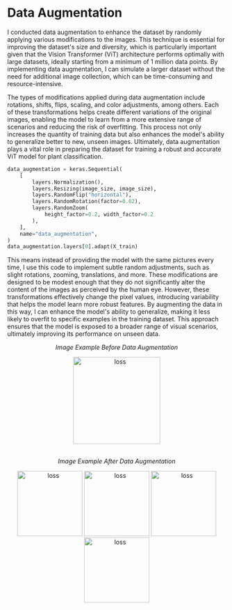 # Data Augmentation 

I conducted data augmentation to enhance the dataset by randomly applying various modifications to the images. This technique is essential for improving the dataset's size and diversity, which is particularly important given that the Vision Transformer (ViT) architecture performs optimally with large datasets, ideally starting from a minimum of 1 million data points. By implementing data augmentation, I can simulate a larger dataset without the need for additional image collection, which can be time-consuming and resource-intensive.

The types of modifications applied during data augmentation include rotations, shifts, flips, scaling, and color adjustments, among others. Each of these transformations helps create different variations of the original images, enabling the model to learn from a more extensive range of scenarios and reducing the risk of overfitting. This process not only increases the quantity of training data but also enhances the model's ability to generalize better to new, unseen images. Ultimately, data augmentation plays a vital role in preparing the dataset for training a robust and accurate ViT model for plant classification.

```python
data_augmentation = keras.Sequential(
    [
        layers.Normalization(),
        layers.Resizing(image_size, image_size),
        layers.RandomFlip("horizontal"),
        layers.RandomRotation(factor=0.02),
        layers.RandomZoom(
            height_factor=0.2, width_factor=0.2
        ),
    ],
    name="data_augmentation",
)
data_augmentation.layers[0].adapt(X_train)
```

This means instead of providing the model with the same pictures every time, I use this code to implement subtle random adjustments, such as slight rotations, zooming, translations, and more. These modifications are designed to be modest enough that they do not significantly alter the content of the images as perceived by the human eye. However, these transformations effectively change the pixel values, introducing variability that helps the model learn more robust features. By augmenting the data in this way, I can enhance the model's ability to generalize, making it less likely to overfit to specific examples in the training dataset. This approach ensures that the model is exposed to a broader range of visual scenarios, ultimately improving its performance on unseen data.

<div align="center">
    <p><em>Image Example Before Data Augmentation</em></p>
    <img src="https://github.com/user-attachments/assets/7eb02b0a-203a-49e6-90e4-c0df11c6d5d2" width="200" alt="loss">
</div>

<br> 

<div align="center"> 
    <p><em>Image Example After Data Augmentation</em></p>
    <img src="https://github.com/user-attachments/assets/33fcdf16-671a-41c2-ba02-d5b2849c3e19" width="150" alt="loss">
    <img src="https://github.com/user-attachments/assets/183413bd-d897-458a-8997-4077f529e4d0" width="150" alt="loss">
    <img src="https://github.com/user-attachments/assets/292f8f25-db86-411f-8150-29d0802f3cf5" width="150" alt="loss">
    <img src="https://github.com/user-attachments/assets/b9c3d853-fcab-4cc4-b536-b9fb9a39d59e" width="150" alt="loss">
     

</div>






